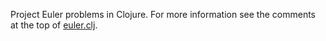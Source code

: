 Project Euler problems in Clojure.  For more information see the comments at the top of [euler.clj](http://github.com/dpritchett/euler-clj/blob/master/euler.clj).
